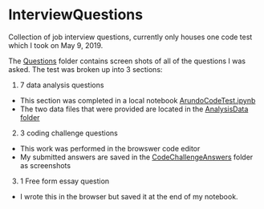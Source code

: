 # InterviewQuestions

Collection of job interview questions, currently only houses one code test which I took on May 9, 2019.

The [Questions](https://github.com/mkfrancsis/InterviewQuestions/tree/master/Questions) folder contains screen shots of all of the questions I was asked.  The test was broken up into 3 sections: 
1) 7 data analysis questions
  - This section was completed in a local notebook [ArundoCodeTest.ipynb](https://github.com/mkfrancsis/InterviewQuestions/blob/master/ArundoCodeTest.ipynb)
  - The two data files that were provided are located in the [AnalysisData folder](https://github.com/mkfrancsis/InterviewQuestions/tree/master/AnalysisData)
2) 3 coding challenge questions
  - This work was performed in the browswer code editor
  - My submitted answers are saved in the [CodeChallengeAnswers](https://github.com/mkfrancsis/InterviewQuestions/tree/master/Questions/CodeChallengeAnswers) folder as screenshots
3) 1 Free form essay question
  - I wrote this in the browser but saved it at the end of my notebook.

